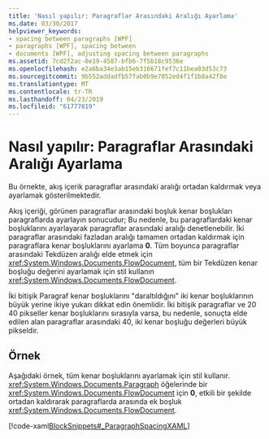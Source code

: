 ```yaml
---
title: 'Nasıl yapılır: Paragraflar Arasındaki Aralığı Ayarlama'
ms.date: 03/30/2017
helpviewer_keywords:
- spacing between paragraphs [WPF]
- paragraphs [WPF], spacing between
- documents [WPF], adjusting spacing between paragraphs
ms.assetid: 7cd2f2ac-0e19-4587-bfb6-7f5b18c9536e
ms.openlocfilehash: e2a6ba34e3ab15eb316671fef7c11bea03d53c73
ms.sourcegitcommit: 9b552addadfb57fab0b9e7852ed4f1f1b8a42f8e
ms.translationtype: MT
ms.contentlocale: tr-TR
ms.lasthandoff: 04/23/2019
ms.locfileid: "61777019"
---
```

# <a name="how-to-adjust-spacing-between-paragraphs"></a>Nasıl yapılır: Paragraflar Arasındaki Aralığı Ayarlama
Bu örnekte, akış içerik paragraflar arasındaki aralığı ortadan kaldırmak veya ayarlamak gösterilmektedir.  
  
 Akış içeriği, görünen paragraflar arasındaki boşluk kenar boşlukları paragraflarda ayarlayın sonucudur; Bu nedenle, bu paragraflardaki kenar boşluklarını ayarlayarak paragraflar arasındaki aralığı denetlenebilir.  İki paragraflar arasındaki fazladan aralığı tamamen ortadan kaldırmak için paragraflara kenar boşluklarını ayarlama **0**.  Tüm boyunca paragraflar arasındaki Tekdüzen aralığı elde etmek için <xref:System.Windows.Documents.FlowDocument>, tüm bir Tekdüzen kenar boşluğu değerini ayarlamak için stil kullanın <xref:System.Windows.Documents.FlowDocument>.  
  
 İki bitişik Paragraf kenar boşluklarını "daraltıldığını" iki kenar boşluklarının büyük yerine ikiye yukarı dikkat edin önemlidir. İki bitişik paragraflar ve 20 40 pikseller kenar boşluklarını sırasıyla varsa, bu nedenle, sonuçta elde edilen alan paragraflar arasındaki 40, iki kenar boşluğu değerleri büyük pikseldir.  
  
## <a name="example"></a>Örnek  
 Aşağıdaki örnek, tüm kenar boşluklarını ayarlamak için stil kullanır. <xref:System.Windows.Documents.Paragraph> öğelerinde bir <xref:System.Windows.Documents.FlowDocument> için **0**, etkili bir şekilde ortadan kaldırarak paragraflarda arasında ek boşluk <xref:System.Windows.Documents.FlowDocument>.  
  
 [!code-xaml[BlockSnippets#_ParagraphSpacingXAML](~/samples/snippets/csharp/VS_Snippets_Wpf/BlockSnippets/CSharp/Window1.xaml#_paragraphspacingxaml)]

